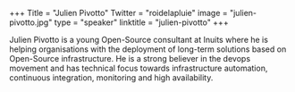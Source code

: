 +++
Title = "Julien Pivotto"
Twitter = "roidelapluie"
image = "julien-pivotto.jpg"
type = "speaker"
linktitle = "julien-pivotto"
+++

Julien Pivotto is a young Open-Source consultant at Inuits where he is helping organisations with the deployment of long-term solutions based on Open-Source infrastructure. He is a strong believer in the devops movement and has technical focus towards infrastructure automation, continuous integration, monitoring and high availability.
